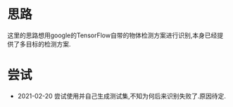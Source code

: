 # 思路
这里的思路想用google的TensorFlow自带的物体检测方案进行识别,本身已经提供了多目标的检测方案.

# 尝试
- 2021-02-20 尝试使用并自己生成测试集,不知为何后来识别失败了.原因待定.